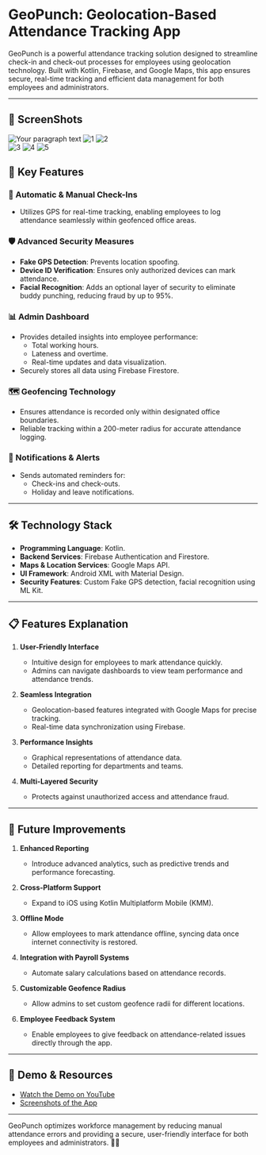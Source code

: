 # GeoPunch: Geolocation-Based Attendance Tracking App

GeoPunch is a powerful attendance tracking solution designed to streamline check-in and check-out processes for employees using geolocation technology. Built with Kotlin, Firebase, and Google Maps, this app ensures secure, real-time tracking and efficient data management for both employees and administrators.

---


## 🎥 ScreenShots
![Your paragraph text](https://github.com/user-attachments/assets/37e892d0-4451-4d32-892a-8987d1d950be)
![1](https://github.com/user-attachments/assets/93ba33a7-5a41-4826-9a48-386dffe0b82e) 
![2](https://github.com/user-attachments/assets/19351d18-db25-45b3-b7c9-778bda502e52)  
![3](https://github.com/user-attachments/assets/aabbf5a8-a783-4a90-a6ef-10157cc06a53) 
![4](https://github.com/user-attachments/assets/219c643a-19e5-40e3-ae3d-6e518313cfc1)
![5](https://github.com/user-attachments/assets/de8abee5-b40d-41ff-bed8-484e3722eb1e)

## 🔑 Key Features

### 🚀 Automatic & Manual Check-Ins
- Utilizes GPS for real-time tracking, enabling employees to log attendance seamlessly within geofenced office areas.

### 🛡️ Advanced Security Measures
- **Fake GPS Detection**: Prevents location spoofing.
- **Device ID Verification**: Ensures only authorized devices can mark attendance.
- **Facial Recognition**: Adds an optional layer of security to eliminate buddy punching, reducing fraud by up to 95%.

### 📊 Admin Dashboard
- Provides detailed insights into employee performance:
  - Total working hours.
  - Lateness and overtime.
  - Real-time updates and data visualization.
- Securely stores all data using Firebase Firestore.

### 🗺️ Geofencing Technology
- Ensures attendance is recorded only within designated office boundaries.
- Reliable tracking within a 200-meter radius for accurate attendance logging.



### 🔔 Notifications & Alerts
- Sends automated reminders for:
  - Check-ins and check-outs.
  - Holiday and leave notifications.

---

## 🛠️ Technology Stack

- **Programming Language**: Kotlin.
- **Backend Services**: Firebase Authentication and Firestore.
- **Maps & Location Services**: Google Maps API.
- **UI Framework**: Android XML with Material Design.
- **Security Features**: Custom Fake GPS detection, facial recognition using ML Kit.

---

## 📋 Features Explanation

1. **User-Friendly Interface**
   - Intuitive design for employees to mark attendance quickly.
   - Admins can navigate dashboards to view team performance and attendance trends.

2. **Seamless Integration**
   - Geolocation-based features integrated with Google Maps for precise tracking.
   - Real-time data synchronization using Firebase.

3. **Performance Insights**
   - Graphical representations of attendance data.
   - Detailed reporting for departments and teams.

4. **Multi-Layered Security**
   - Protects against unauthorized access and attendance fraud.

---

## 🚀 Future Improvements

1. **Enhanced Reporting**
   - Introduce advanced analytics, such as predictive trends and performance forecasting.

2. **Cross-Platform Support**
   - Expand to iOS using Kotlin Multiplatform Mobile (KMM).

3. **Offline Mode**
   - Allow employees to mark attendance offline, syncing data once internet connectivity is restored.

4. **Integration with Payroll Systems**
   - Automate salary calculations based on attendance records.

5. **Customizable Geofence Radius**
   - Allow admins to set custom geofence radii for different locations.

6. **Employee Feedback System**
   - Enable employees to give feedback on attendance-related issues directly through the app.

---

## 🎥 Demo & Resources

- [Watch the Demo on YouTube](https://www.youtube.com/watch?v=tvHM_ccQD_I)
- [Screenshots of the App](https://drive.google.com/drive/folders/1lMkINlZcBE7pPGkfhyjYIXLMTivuHv5v?usp=drive_link)

---

GeoPunch optimizes workforce management by reducing manual attendance errors and providing a secure, user-friendly interface for both employees and administrators. 🤝✨















